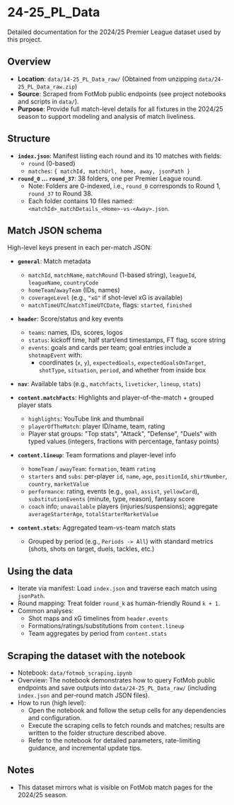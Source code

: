 # 24-25_PL_Data

Detailed documentation for the 2024/25 Premier League dataset used by this project.

## Overview

- **Location**: `data/14-25_PL_Data_raw/` (Obtained from unzipping `data/24-25_PL_Data_raw.zip`)
- **Source**: Scraped from FotMob public endpoints (see project notebooks and scripts in `data/`).
- **Purpose**: Provide full match-level details for all fixtures in the 2024/25 season to support modeling and analysis of match liveliness.

## Structure

- **`index.json`**: Manifest listing each round and its 10 matches with fields:
  - `round` (0-based)
  - `matches`: `{ matchId, matchUrl, home, away, jsonPath }`
- **`round_0` … `round_37`**: 38 folders, one per Premier League round.
  - Note: Folders are 0-indexed, i.e., `round_0` corresponds to Round 1, `round_37` to Round 38.
  - Each folder contains 10 files named: `<matchId>_matchDetails_<Home>-vs-<Away>.json`.

## Match JSON schema

High-level keys present in each per-match JSON:

- **`general`**: Match metadata
  - `matchId`, `matchName`, `matchRound` (1-based string), `leagueId`, `leagueName`, `countryCode`
  - `homeTeam`/`awayTeam` (IDs, names)
  - `coverageLevel` (e.g., `"xG"` if shot-level xG is available)
  - `matchTimeUTC`/`matchTimeUTCDate`, flags: `started`, `finished`

- **`header`**: Score/status and key events
  - `teams`: names, IDs, scores, logos
  - `status`: kickoff time, half start/end timestamps, FT flag, score string
  - `events`: goals and cards per team; goal entries include a `shotmapEvent` with:
    - coordinates (`x`, `y`), `expectedGoals`, `expectedGoalsOnTarget`, `shotType`, `situation`, `period`, and whether from inside box

- **`nav`**: Available tabs (e.g., `matchfacts`, `liveticker`, `lineup`, `stats`)

- **`content.matchFacts`**: Highlights and player-of-the-match + grouped player stats
  - `highlights`: YouTube link and thumbnail
  - `playerOfTheMatch`: player ID/name, team, rating
  - Player stat groups: "Top stats", "Attack", "Defense", "Duels" with typed values (integers, fractions with percentage, fantasy points)

- **`content.lineup`**: Team formations and player-level info
  - `homeTeam` / `awayTeam`: `formation`, team `rating`
  - `starters` and `subs`: per-player `id`, `name`, `age`, `positionId`, `shirtNumber`, `country`, `marketValue`
  - `performance`: rating, events (e.g., `goal`, `assist`, `yellowCard`), `substitutionEvents` (minute, type, reason), fantasy score
  - `coach` info; `unavailable` players (injuries/suspensions); aggregate `averageStarterAge`, `totalStarterMarketValue`

- **`content.stats`**: Aggregated team-vs-team match stats
  - Grouped by period (e.g., `Periods -> All`) with standard metrics (shots, shots on target, duels, tackles, etc.)

## Using the data

- Iterate via manifest: Load `index.json` and traverse each match using `jsonPath`.
- Round mapping: Treat folder `round_k` as human-friendly Round `k + 1`.
- Common analyses:
  - Shot maps and xG timelines from `header.events`
  - Formations/ratings/substitutions from `content.lineup`
  - Team aggregates by period from `content.stats`

## Scraping the dataset with the notebook

- Notebook: `data/fotmob_scraping.ipynb`
- Overview: The notebook demonstrates how to query FotMob public endpoints and save outputs into `data/24-25_PL_Data_raw/` (including `index.json` and per-round match JSON files).
- How to run (high level):
  - Open the notebook and follow the setup cells for any dependencies and configuration.
  - Execute the scraping cells to fetch rounds and matches; results are written to the folder structure described above.
  - Refer to the notebook for detailed parameters, rate-limiting guidance, and incremental update tips.

## Notes

- This dataset mirrors what is visible on FotMob match pages for the 2024/25 season.